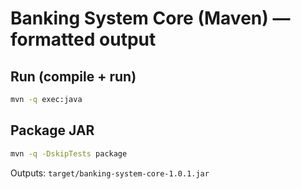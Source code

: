 # Banking System Core (Maven) — formatted output

## Run (compile + run)
```bash
mvn -q exec:java
```

## Package JAR
```bash
mvn -q -DskipTests package
```
Outputs: `target/banking-system-core-1.0.1.jar`
